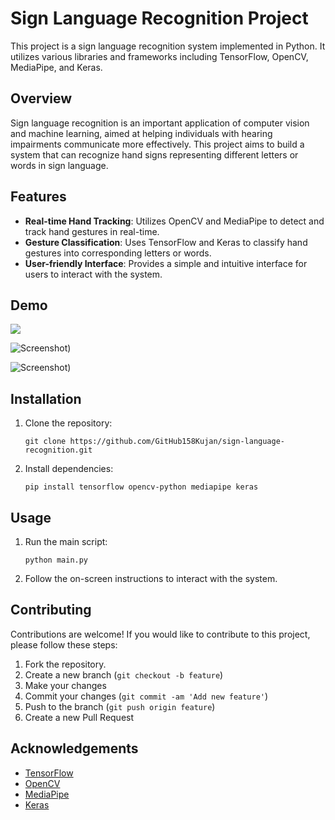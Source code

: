 # Sign Language Recognition Project

This project is a sign language recognition system implemented in Python. It utilizes various libraries and frameworks including TensorFlow, OpenCV, MediaPipe, and Keras.

## Overview

Sign language recognition is an important application of computer vision and machine learning, aimed at helping individuals with hearing impairments communicate more effectively. This project aims to build a system that can recognize hand signs representing different letters or words in sign language.

## Features

- **Real-time Hand Tracking**: Utilizes OpenCV and MediaPipe to detect and track hand gestures in real-time.
- **Gesture Classification**: Uses TensorFlow and Keras to classify hand gestures into corresponding letters or words.
- **User-friendly Interface**: Provides a simple and intuitive interface for users to interact with the system.
  
## Demo
 ![](https://github.com/GitHub158Kujan/Sign-Language-Recognition/assets/156439983/7b46458b-5ee1-4804-af80-fd8b22cf0e6f.png)

 ![Screenshot)](https://github.com/GitHub158Kujan/Sign-Language-Recognition/assets/156439983/ea58d374-dee8-46e4-ba2e-0f491fe4b61d.png) 

 ![Screenshot)](https://github.com/GitHub158Kujan/Sign-Language-Recognition/assets/156439983/33603eb7-2b0f-4be6-b317-8d33f9cdd5b7)


## Installation


1. Clone the repository:

   ```
   git clone https://github.com/GitHub158Kujan/sign-language-recognition.git
   ```

2. Install dependencies:

   ```
   pip install tensorflow opencv-python mediapipe keras
   ```

## Usage

1. Run the main script:

   ```
   python main.py
   ```

2. Follow the on-screen instructions to interact with the system.

## Contributing

Contributions are welcome! If you would like to contribute to this project, please follow these steps:

1. Fork the repository.
2. Create a new branch (`git checkout -b feature`)
3. Make your changes
4. Commit your changes (`git commit -am 'Add new feature'`)
5. Push to the branch (`git push origin feature`)
6. Create a new Pull Request

## Acknowledgements

- [TensorFlow](https://www.tensorflow.org/)
- [OpenCV](https://opencv.org/)
- [MediaPipe](https://mediapipe.dev/)
- [Keras](https://keras.io/)

